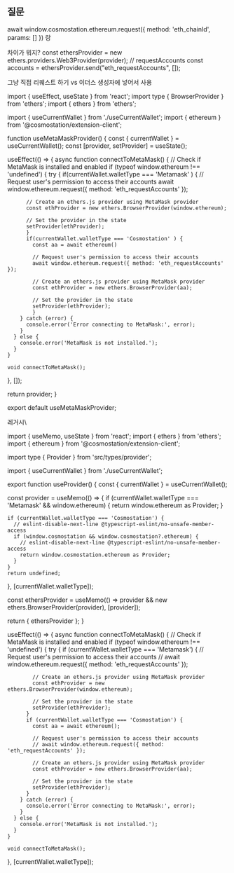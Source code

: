 ## 질문

await window.cosmostation.ethereum.request({ method: 'eth_chainId', params: [] }) 랑

차이가 뭐지?
const ethersProvider = new ethers.providers.Web3Provider(provider);
// requestAccounts
const accounts = ethersProvider.send("eth_requestAccounts", []);

그냥 직접 리퀘스트 하기 vs 이더스 생성자에 넣어서 사용

import { useEffect, useState } from 'react';
import type { BrowserProvider } from 'ethers';
import { ethers } from 'ethers';

import { useCurrentWallet } from './useCurrentWallet';
import { ethereum } from '@cosmostation/extension-client';

function useMetaMaskProvider() {
const { currentWallet } = useCurrentWallet();
const [provider, setProvider] = useState<BrowserProvider>();

useEffect(() => {
async function connectToMetaMask() {
// Check if MetaMask is installed and enabled
if (typeof window.ethereum !== 'undefined') {
try {
if(currentWallet.walletType === 'Metamask' ) {
// Request user's permission to access their accounts
await window.ethereum.request({ method: 'eth_requestAccounts' });

          // Create an ethers.js provider using MetaMask provider
          const ethProvider = new ethers.BrowserProvider(window.ethereum);

          // Set the provider in the state
          setProvider(ethProvider);
          }
          if(currentWallet.walletType === 'Cosmostation' ) {
            const aa = await ethereum()

            // Request user's permission to access their accounts
            await window.ethereum.request({ method: 'eth_requestAccounts' });

            // Create an ethers.js provider using MetaMask provider
            const ethProvider = new ethers.BrowserProvider(aa);

            // Set the provider in the state
            setProvider(ethProvider);
            }
        } catch (error) {
          console.error('Error connecting to MetaMask:', error);
        }
      } else {
        console.error('MetaMask is not installed.');
      }
    }

    void connectToMetaMask();

}, []);

return provider;
}

export default useMetaMaskProvider;

레거시\

import { useMemo, useState } from 'react';
import { ethers } from 'ethers';
import { ethereum } from '@cosmostation/extension-client';

import type { Provider } from 'src/types/provider';

import { useCurrentWallet } from './useCurrentWallet';

export function useProvider() {
const { currentWallet } = useCurrentWallet();

const provider = useMemo(() => {
if (currentWallet.walletType === 'Metamask' && window.ethereum) {
return window.ethereum as Provider;
}

    if (currentWallet.walletType === 'Cosmostation') {
      // eslint-disable-next-line @typescript-eslint/no-unsafe-member-access
      if (window.cosmostation && window.cosmostation?.ethereum) {
        // eslint-disable-next-line @typescript-eslint/no-unsafe-member-access
        return window.cosmostation.ethereum as Provider;
      }
    }
    return undefined;

}, [currentWallet.walletType]);

const ethersProvider = useMemo(() => provider && new ethers.BrowserProvider(provider), [provider]);

return { ethersProvider };
}

useEffect(() => {
async function connectToMetaMask() {
// Check if MetaMask is installed and enabled
if (typeof window.ethereum !== 'undefined') {
try {
if (currentWallet.walletType === 'Metamask') {
// Request user's permission to access their accounts
// await window.ethereum.request({ method: 'eth_requestAccounts' });

            // Create an ethers.js provider using MetaMask provider
            const ethProvider = new ethers.BrowserProvider(window.ethereum);

            // Set the provider in the state
            setProvider(ethProvider);
          }
          if (currentWallet.walletType === 'Cosmostation') {
            const aa = await ethereum();

            // Request user's permission to access their accounts
            // await window.ethereum.request({ method: 'eth_requestAccounts' });

            // Create an ethers.js provider using MetaMask provider
            const ethProvider = new ethers.BrowserProvider(aa);

            // Set the provider in the state
            setProvider(ethProvider);
          }
        } catch (error) {
          console.error('Error connecting to MetaMask:', error);
        }
      } else {
        console.error('MetaMask is not installed.');
      }
    }

    void connectToMetaMask();

}, [currentWallet.walletType]);
